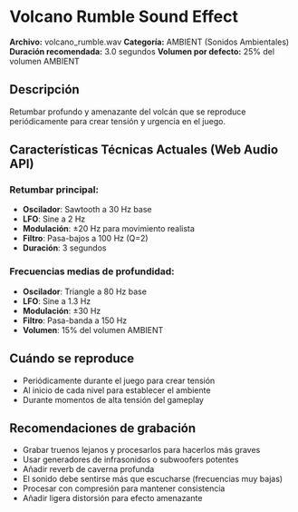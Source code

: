 # Volcano Rumble Sound Effect

**Archivo:** volcano_rumble.wav
**Categoría:** AMBIENT (Sonidos Ambientales)
**Duración recomendada:** 3.0 segundos
**Volumen por defecto:** 25% del volumen AMBIENT

## Descripción
Retumbar profundo y amenazante del volcán que se reproduce periódicamente para crear tensión y urgencia en el juego.

## Características Técnicas Actuales (Web Audio API)
### Retumbar principal:
- **Oscilador**: Sawtooth a 30 Hz base
- **LFO**: Sine a 2 Hz
- **Modulación**: ±20 Hz para movimiento realista
- **Filtro**: Pasa-bajos a 100 Hz (Q=2)
- **Duración**: 3 segundos

### Frecuencias medias de profundidad:
- **Oscilador**: Triangle a 80 Hz base
- **LFO**: Sine a 1.3 Hz
- **Modulación**: ±30 Hz
- **Filtro**: Pasa-banda a 150 Hz
- **Volumen**: 15% del volumen AMBIENT

## Cuándo se reproduce
- Periódicamente durante el juego para crear tensión
- Al inicio de cada nivel para establecer el ambiente
- Durante momentos de alta tensión del gameplay

## Recomendaciones de grabación
- Grabar truenos lejanos y procesarlos para hacerlos más graves
- Usar generadores de infrasonidos o subwoofers potentes
- Añadir reverb de caverna profunda
- El sonido debe sentirse más que escucharse (frecuencias muy bajas)
- Procesar con compresión para mantener consistencia
- Añadir ligera distorsión para efecto amenazante
